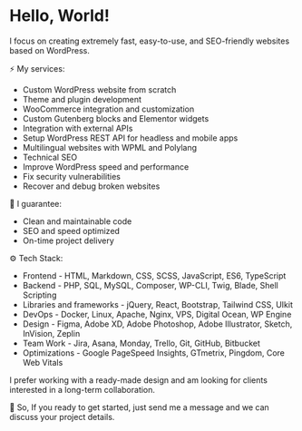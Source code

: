 # Hello, World!

I focus on creating extremely fast, easy-to-use, and SEO-friendly websites based on WordPress.

⚡️  My services:
- Custom WordPress website from scratch
- Theme and plugin development
- WooCommerce integration and customization
- Custom Gutenberg blocks and Elementor widgets
- Integration with external APIs
- Setup WordPress REST API for headless and mobile apps
- Multilingual websites with WPML and Polylang
- Technical SEO
- Improve WordPress speed and performance
- Fix security vulnerabilities
- Recover and debug broken websites

💎 I guarantee:
- Clean and maintainable code
- SEO and speed optimized
- On-time project delivery

⚙️ Tech Stack:
- Frontend - HTML, Markdown, CSS, SCSS, JavaScript, ES6, TypeScript
- Backend - PHP, SQL, MySQL, Composer, WP-CLI, Twig, Blade, Shell Scripting
- Libraries and frameworks - jQuery, React, Bootstrap, Tailwind CSS, UIkit
- DevOps - Docker, Linux, Apache, Nginx, VPS, Digital Ocean, WP Engine
- Design - Figma, Adobe XD, Adobe Photoshop, Adobe Illustrator, Sketch, InVision, Zeplin
- Team Work - Jira, Asana, Monday, Trello, Git, GitHub, Bitbucket
- Optimizations - Google PageSpeed Insights, GTmetrix, Pingdom, Core Web Vitals

I prefer working with a ready-made design and am looking for clients interested in a long-term collaboration.

💬 So, If you ready to get started, just send me a message and we can discuss your project details.
